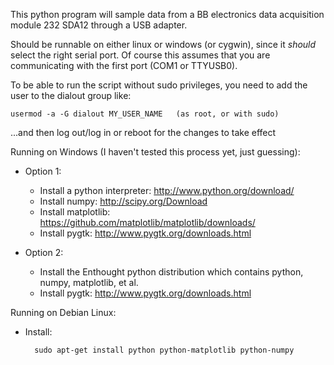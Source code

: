 This python program will sample data from a BB electronics data acquisition module 232 SDA12 through a USB adapter.

Should be runnable on either linux or windows (or cygwin), since it *should* select the right serial port.  Of course this assumes that you are communicating with the first port (COM1 or TTYUSB0).

To be able to run the script without sudo privileges, you need to add the user to the dialout group like:

    usermod -a -G dialout MY_USER_NAME   (as root, or with sudo)

...and then log out/log in or reboot for the changes to take effect

Running on Windows (I haven't tested this process yet, just guessing):

- Option 1:
    + Install a python interpreter: http://www.python.org/download/
    + Install numpy: http://scipy.org/Download
    + Install matplotlib: https://github.com/matplotlib/matplotlib/downloads/
    + Install pygtk: http://www.pygtk.org/downloads.html

- Option 2:
    + Install the Enthought python distribution which contains python, numpy, matplotlib, et al.
    + Install pygtk: http://www.pygtk.org/downloads.html

Running on Debian Linux:

- Install:

        sudo apt-get install python python-matplotlib python-numpy

